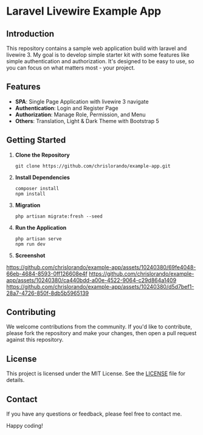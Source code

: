 # Laravel Livewire Example App

## Introduction

This repository contains a sample web application build with laravel and livewire 3. My goal is to develop simple starter kit with some features like simple authentication and authorization. It's designed to be easy to use, so you can focus on what matters most - your project.

## Features

-   **SPA**: Single Page Application with livewire 3 navigate
-   **Authentication**: Login and Register Page
-   **Authorization**: Manage Role, Permission, and Menu
-   **Others**: Translation, Light & Dark Theme with Bootstrap 5

## Getting Started

1. **Clone the Repository**

    ```
    git clone https://github.com/chrislorando/example-app.git
    ```

2. **Install Dependencies**

    ```
    composer install
    npm install
    ```

3. **Migration**

    ```
    php artisan migrate:fresh --seed
    ```

4. **Run the Application**

    ```
    php artisan serve
    npm run dev
    ```

5. **Screenshot**

https://github.com/chrislorando/example-app/assets/10240380/69fe4048-66eb-4684-8593-0ff126608e4f
https://github.com/chrislorando/example-app/assets/10240380/ca440bdd-a00e-4522-9064-c29d864a1409
https://github.com/chrislorando/example-app/assets/10240380/d5d7bef1-28a7-4726-850f-8db5b5965139

## Contributing

We welcome contributions from the community. If you'd like to contribute, please fork the repository and make your changes, then open a pull request against this repository.

## License

This project is licensed under the MIT License. See the [LICENSE](LICENSE) file for details.

## Contact

If you have any questions or feedback, please feel free to contact me.

Happy coding!

```

```
